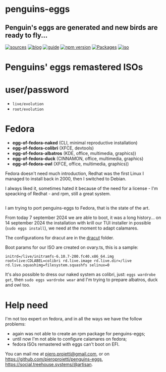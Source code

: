 penguins-eggs
=============

## Penguin&#39;s eggs are generated and new birds are ready to fly...
[![sources](https://img.shields.io/badge/github-sources-cyan)](https://github.com/pieroproietti/penguins-eggs)
[![blog](https://img.shields.io/badge/blog-penguin's%20eggs-cyan)](https://penguins-eggs.net)
[![guide](https://img.shields.io/badge/guide-penguin's%20eggs-cyan)](https://penguins-eggs.net/docs/Tutorial/eggs-users-guide)
[![npm version](https://img.shields.io/npm/v/penguins-eggs.svg)](https://npmjs.org/package/penguins-eggs)
[![Packages](https://img.shields.io/badge/packages-binary-blue)](https://sourceforge.net/projects/penguins-eggs/files/Packages)
[![iso](https://img.shields.io/badge/iso-images-cyan)](https://sourceforge.net/projects/penguins-eggs/files/ISOS)


# Penguins' eggs remastered ISOs

# user/password
* ```live/evolution```
* ```root/evolution```

# Fedora

* **egg-of-fedora-naked** (CLI, minimal reproductive installation)
* **egg-of-fedora-colibri** (XFCE, devtools)
* **egg-of-fedora-albatros**  (KDE, office, multimedia, graphics))
* **egg-of-fedora-duck** (CINNAMON, office, multimedia, graphics)
* **egg-of-fedora-owl**  (XFCE, office, multimedia, graphics))

Fedora doesn't need much introduction, Redhat was the first Linux I managed to install back in 2000, then I switched to Debian.

I always liked it, sometimes hated it because of the need for a license - I'm speacking of Redhat - and rpm, still a great system.

## 

I am trying to port penguins-eggs to Fedora, that is the state of the art. 

From today 7 september 2024 we are able to boot, it was a long history... on 14 september 2024 the installation with krill our TUI installer in possible (`sudo eggs install`), we need at the moment to adapt calamares.

The configurations for dracut are in the [dracut](https://github.com/pieroproietti/penguins-eggs/tree/master/dracut) folder.

Boot params for our ISO are created on ovary.ts, this is a sample:
```
initrd=/live/initramfs-6.10.7-200.fc40.x86_64.img root=live:CDLABEL=colibri rd.live.image rd.live.dir=/live rd.live.squashimg=filesystem.squashfs selinux=0 
```
It's also possible to dress our naked system as colibri, just:
`eggs wardrobe get`, then `sudo eggs wardrobe wear` and I'm trying to prepare albatros, duck and owl too.

# Help need
I'm not too expert on fedora, and in all the ways we have the follow problems:

* again was not able to create an rpm package for penguins-eggs;
* until now I'm not able to configure calamares on fedora;
* fedora ISOs remastered with eggs can't boot on EFI.

You can mail me at piero.proietti@gmail.com, or on https://github.com/pieroproietti/penguins-eggs, https://social.treehouse.systems/@artisan.
